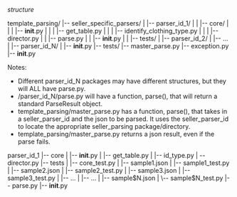 *structure*

template_parsing/
|-- seller_specific_parsers/
|		|-- parser_id_1/
|		|		|-- core/
|		|		|		|-- __init__.py
|		|		|		|-- get_table.py
|		|		|		|-- identify_clothing_type.py
|		|		|		|-- director.py
|		|		|-- parse.py
|		|		|-- __init__.py
|		|		|-- tests/
|		|-- parser_id_2/
|		|-- ...
|		|-- parser_id_N/
|		|-- __init__.py
|--	tests/
|-- master_parse.py
|-- exception.py
|-- __init__.py

Notes:
- Different parser_id_N packages may have different structures, but they will ALL have parse.py.
- /parser_id_N/parse.py will have a function, parse(), that will return a standard ParseResult object.
- template_parsing/master_parse.py has a function, parse(), that takes in a seller_parser_id and the json to be parsed. It uses the seller_parser_id to locate the appropriate seller_parsing package/directory.
- template_parsing/master_parse.py returns a json result, even if the parse fails.



parser_id_1
|-- core
|	|-- __init__.py
|	|-- get_table.py
|	|-- id_type.py
|	\-- director.py
|--	tests
|	|--	core_test.py
|	|-- sample1.json
|	|-- sample1_test.py
|	|-- sample2.json
|	|-- sample2_test.py
|	|-- sample3.json
|	|-- sample3_test.py
|	|-- ...
|	|-- ...
|	|-- sample$N.json
|	\-- sample$N_test.py
|-- parse.py
|-- __init__.py
